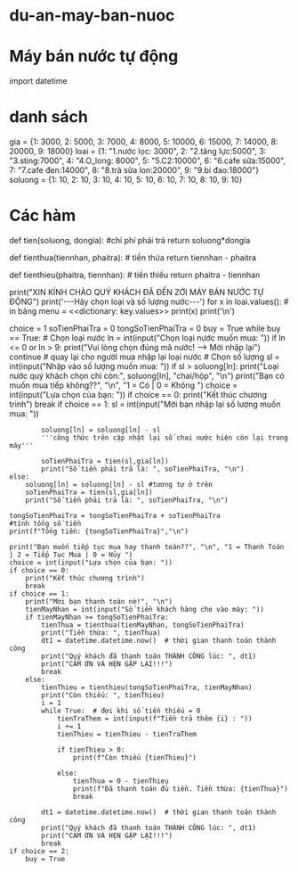 # du-an-may-ban-nuoc
# Máy bán nước tự động

import datetime
# danh sách

gia = {1: 3000, 2: 5000, 3: 7000, 4: 8000, 5: 10000, 6: 15000, 7: 14000, 8: 20000, 9: 18000}
loai = {1: "1.nước lọc: 3000", 2: "2.tăng lực:5000", 3: "3.sting:7000", 4: "4.O_long: 8000", 5: "5.C2:10000",
        6: "6.cafe sữa:15000", 7: "7.cafe đen:14000", 8: "8.trà sữa lon:20000", 9: "9.bí đao:18000"}
soluong = {1: 10, 2: 10, 3: 10, 4: 10, 5: 10, 6: 10, 7: 10, 8: 10, 9: 10}

# Các hàm

def tien(soluong, dongia):    #chi phí phải trả
    return soluong*dongia

def tienthua(tiennhan, phaitra):  # tiền thừa
    return tiennhan - phaitra

def tienthieu(phaitra, tiennhan):  # tiền thiếu
    return phaitra - tiennhan


print("XIN KÍNH CHÀO QUÝ KHÁCH ĐÃ ĐẾN ZỚI MÁY BÁN NƯỚC TỰ ĐỘNG")
print('---Hãy chọn loại và số lượng nước---')
for x in loai.values():  # in bảng menu = <<dictionary: key.values>>
    print(x)
print('\n')


choice = 1
soTienPhaiTra = 0
tongSoTienPhaiTra = 0
buy = True
while buy == True:
    # Chọn loại nước
    ln = int(input("Chọn loại nước muốn mua: "))
    if ln <= 0 or ln > 9:
        print("Vui lòng chọn đúng mã nước! --> Mời nhập lại")
        continue  # quay lại cho người mua nhập lại loại nước
    # Chọn số lượng
    sl = int(input("Nhập vào số lượng muốn mua: "))
    if sl > soluong[ln]:
        print("Loại nước quý khách chọn chỉ còn:", soluong[ln], "chai/hộp", "\n")
        print("Bạn có muốn mua tiếp không??", "\n", "1 = Có  |  0 = Không ")
        choice = int(input("Lựa chọn của bạn: "))
        if choice == 0:
            print("Kết thúc chương trình")
            break
        if choice == 1:
            sl = int(input("Mời bạn nhập lại số lượng muốn mua: "))

            soluong[ln] = soluong[ln] - sl
            '''công thức trên cập nhật lại số chai nước hiện còn lại trong máy'''

            soTienPhaiTra = tien(sl,gia[ln])
            print("Số tiền phải trả là: ", soTienPhaiTra, "\n")
    else:
        soluong[ln] = soluong[ln] - sl #tương tự ở trên 
        soTienPhaiTra = tien(sl,gia[ln])
        print("Số tiền phải trả là: ", soTienPhaiTra, "\n")
    
    tongSoTienPhaiTra = tongSoTienPhaiTra + soTienPhaiTra                           #tính tổng số tiền 
    print(f"Tổng tiền: {tongSoTienPhaiTra}","\n")

    print("Bạn muốn tiếp tục mua hay thanh toán??", "\n", "1 = Thanh Toán | 2 = Tiếp Tục Mua | 0 = Hủy ")
    choice = int(input("Lựa chọn của bạn: "))
    if choice == 0:
        print("Kết thúc chương trình")
        break  
    if choice == 1:
        print("Mời bạn thanh toán nè!", "\n")
        tienMayNhan = int(input("Số tiền khách hàng cho vào máy: "))
        if tienMayNhan >= tongSoTienPhaiTra:
            tienThua = tienthua(tienMayNhan, tongSoTienPhaiTra)
            print("Tiền thừa: ", tienThua)
            dt1 = datetime.datetime.now()  # thời gian thanh toán thành công
            print("Quý khách đã thanh toán THÀNH CÔNG lúc: ", dt1)
            print("CẢM ƠN VÀ HẸN GẶP LẠI!!!")
            break
        else:
            tienThieu = tienthieu(tongSoTienPhaiTra, tienMayNhan)
            print("Còn thiếu: ", tienThieu)
            i = 1
            while True:  # đợi khi số tiền thiếu = 0
                tienTraThem = int(input(f"Tiền trả thêm {i} : "))
                i += 1
                tienThieu = tienThieu - tienTraThem

                if tienThieu > 0:
                    print(f"Còn thiếu {tienThieu}")

                else:
                    tienThua = 0 - tienThieu
                    print(f"Đã thanh toán đủ tiền. Tiền thừa: {tienThua}")
                    break

            dt1 = datetime.datetime.now()  # thời gian thanh toán thành công
            print("Quý khách đã thanh toán THÀNH CÔNG lúc: ", dt1)
            print("CẢM ƠN VÀ HẸN GẶP LẠI!!!")
            break
    if choice == 2:
        buy = True

